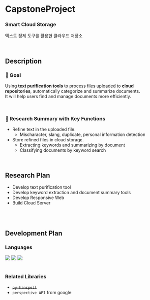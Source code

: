# CapstoneProject

### Smart Cloud Storage

텍스트 정제 도구를 활용한 클라우드 저장소

<br/>

## Description

### 📍 Goal

Using **text purification tools** to process files uploaded to **cloud repositories**, automatically categorize and summarize documents.  
It will help users find and manage documents more efficiently.

<br/>

### 📝 Research Summary with Key Functions

- Refine text in the uploaded file.
  - Mischaracter, slang, duplicate, personal information detection
- Store refined files in cloud storage.
  - Extracting keywords and summarizing by document
  - Classifying documents by keyword search

<br/>

## Research Plan

- Develop text purification tool
- Develop keyword extraction and document summary tools
- Develop Responsive Web
- Build Cloud Server

<br/>

<br/>

## Development Plan

### Languages

<div>
    <img src="https://img.shields.io/badge/Python-FFFFFF?style=flat-square&logo=python&logoColor=blue">
    <img src="https://img.shields.io/badge/React-262626?style=flat-square&logo=React&logoColor=07C4D9"/>
    <img src="https://img.shields.io/badge/Django-C9EEFF?style=flat-square&logo=django&logoColor=07C4D9">

</div>

<br/>

### Related Libraries

- ~~`py-hanspell`~~
- `perspective API` from google

 <br/>
